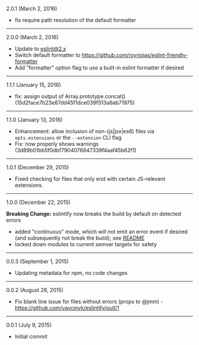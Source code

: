 2.0.1 (March 2, 2016)

- fix require path resolution of the default formatter

---

2.0.0 (March 2, 2016)

- Update to eslint@2.x
- Switch default formatter to https://github.com/royriojas/eslint-friendly-formatter
- Add "formatter" option flag to use a built-in eslint formatter if desired

---

1.1.1 (January 15, 2016)

- fix: assign output of Array.prototype.concat() (15d2face7b23e87dd45f1dce039f513a6ab71975)

---

1.1.0 (January 13, 2016)

- Enhancement: allow inclusion of non-(js|jsx|es6) files via `opts.extensions` or the `--extension` CLI flag
- Fix: now properly shows warnings (3d89b01bb5f0dbf7904076847339f4aaf45b62f1)

---

1.0.1 (December 29, 2015)

- Fixed checking for files that only end with certain JS-relevant extensions.

---

1.0.0 (December 22, 2015)

__Breaking Change:__ eslintify now breaks the build by default on detected errors

- added "continuous" mode, which will not emit an error event if desired (and subsequently not break the build); see [README](README.md)
- locked down modules to current semver targets for safety

---

0.0.3 (September 1, 2015)

- Updating metadata for npm, no code changes

---

0.0.2 (August 28, 2015)

- Fix blank line issue for files without errors (props to @jmm) - https://github.com/yaycmyk/eslintify/pull/1

---

0.0.1 (July 9, 2015)

- Initial commit

